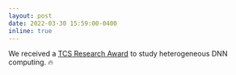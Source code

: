 ```yaml
---
layout: post
date: 2022-03-30 15:59:00-0400
inline: true
---
```


We received a [TCS Research Award](https://www.tcs.com/what-we-do/pace-innovation/pace-port/tcs-pace-port-new-york) to study heterogeneous DNN computing. :fire:
